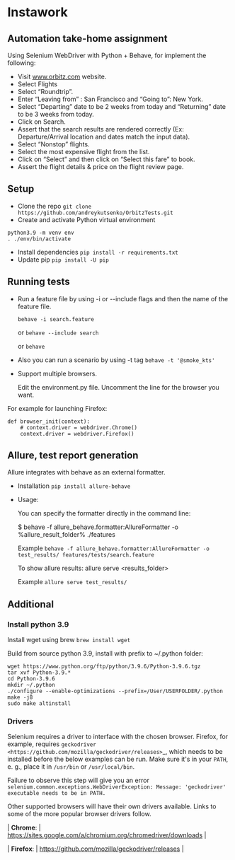 # Instawork
## Automation take-home assignment

Using Selenium WebDriver with Python + Behave, for implement the following:
- Visit www.orbitz.com website.
- Select Flights
- Select “Roundtrip”.
- Enter “Leaving from” : San Francisco and “Going to”: New York.
- Select “Departing” date to be 2 weeks from today and “Returning” date to be 3 weeks
from today.
- Click on Search.
- Assert that the search results are rendered correctly (Ex: Departure/Arrival location and
dates match the input data).
- Select “Nonstop” flights.
- Select the most expensive flight from the list.
- Click on “Select” and then click on “Select this fare” to book.
- Assert the flight details & price on the flight review page.

## Setup

* Clone the repo `git clone https://github.com/andreykutsenko/OrbitzTests.git`
* Create and activate Python virtual environment
```
python3.9 -m venv env
. ./env/bin/activate
```
* Install dependencies `pip install -r requirements.txt`
* Update pip `pip install -U pip`

## Running tests

* Run a feature file by using -i or --include flags and then the name of the feature file.

    `behave -i search.feature`

    or `behave --include search`

    or `behave`

* Also you can run a scenario by using -t tag `behave -t '@smoke_kts'`
* Support multiple browsers. 
  
    Edit the environment.py file. Uncomment the line for the browser you want.

For example for launching Firefox:
```
def browser_init(context):
    # context.driver = webdriver.Chrome()
    context.driver = webdriver.Firefox()
```

## Allure, test report generation

Allure integrates with behave as an external formatter.

* Installation `pip install allure-behave`
* Usage:

    You can specify the formatter directly in the command line:

    $ behave -f allure_behave.formatter:AllureFormatter -o %allure_result_folder% ./features

    Example `behave -f allure_behave.formatter:AllureFormatter -o test_results/ features/tests/search.feature`

    To show allure results: allure serve <results_folder>

    Example `allure serve test_results/`

## Additional 
### Install python 3.9

Install wget using brew `brew install wget`

Build from source python 3.9, install with prefix to ~/.python folder:

```
wget https://www.python.org/ftp/python/3.9.6/Python-3.9.6.tgz
tar xvf Python-3.9.*
cd Python-3.9.6
mkdir ~/.python
./configure --enable-optimizations --prefix=/User/USERFOLDER/.python
make -j8
sudo make altinstall
```

### Drivers

Selenium requires a driver to interface with the chosen browser. 
Firefox, for example, requires `geckodriver <https://github.com/mozilla/geckodriver/releases>`_, which needs to be installed before the below examples can be run.
Make sure it's in your `PATH`, e. g., place it in `/usr/bin` or `/usr/local/bin`.

Failure to observe this step will give you an error `selenium.common.exceptions.WebDriverException: Message: 'geckodriver' executable needs to be in PATH.`

Other supported browsers will have their own drivers available. Links to some of the more popular browser drivers follow.
 
| **Chrome**:  | https://sites.google.com/a/chromium.org/chromedriver/downloads        |

| **Firefox**: | https://github.com/mozilla/geckodriver/releases                       |
